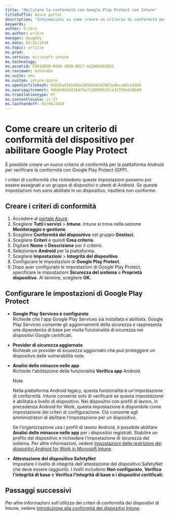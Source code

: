 ```yaml
---
title: "Abilitare la conformità con Google Play Protect con Intune"
titleSuffix: Azure portal
description: "Informazioni su come creare un criterio di conformità per i dispositivi Android per abilitare Google Play Protect."
keywords: 
author: Erikre
ms.author: erikre
manager: dougeby
ms.date: 02/22/2018
ms.topic: article
ms.prod: 
ms.service: microsoft-intune
ms.technology: 
ms.assetid: E9810BEB-000A-4DFB-B5C7-A22A92082B22
ms.reviewer: muhosabe
ms.suite: ems
ms.custom: intune-azure
ms.openlocfilehash: 01b26a6165db6e3016d2b3d7063a4bca60ce0266
ms.sourcegitcommit: 4db0498342364f8a7c28995b15ce32759e920b99
ms.translationtype: HT
ms.contentlocale: it-IT
ms.lasthandoff: 03/08/2018
---
```

# <a name="how-to-create-a-device-compliance-policy-to-enable-google-play-protect"></a>Come creare un criterio di conformità del dispositivo per abilitare Google Play Protect

È possibile creare un nuovo criterio di conformità per la piattaforma Android per verificare la conformità con Google Play Protect (GPP).

I criteri di conformità che richiedono queste impostazioni possono poi essere assegnati a un gruppo di dispositivi o utenti di Android. Se queste impostazioni non sono abilitate in un dispositivo, risulterà non conforme.

## <a name="create-a-compliance-policy"></a>Creare i criteri di conformità

1. Accedere al [portale Azure](https://portal.azure.com).
2. Scegliere **Tutti i servizi** > **Intune**. Intune si trova nella sezione **Monitoraggio e gestione**.
2. Scegliere **Conformità del dispositivo** nel gruppo **Gestisci**. 
3. Scegliere **Criteri** e quindi **Crea criterio**.
4. Digitare **Nome** e **Descrizione** per il criterio.
5. Selezionare **Android** per la piattaforma.
6. Scegliere **Impostazioni** > **Integrità del dispositivo**.
7. Configurare le impostazioni di **Google Play Protect**.
8. Dopo aver configurato le impostazioni di Google Play Protect, specificare le impostazioni **Sicurezza del sistema** e **Proprietà dispositivo**. Al termine, scegliere **OK**.

## <a name="configure-the-google-play-protect-settings"></a>Configurare le impostazioni di Google Play Protect

 - **Google Play Services è configurato**  
   Richiede che l'app Google Play Services sia installata e abilitata. Google Play Services consente gli aggiornamenti della sicurezza e rappresenta una dipendenza di base per molte funzionalità di sicurezza nei dispositivi Google certificati.
 - **Provider di sicurezza aggiornato**  
   Richiede un provider di sicurezza aggiornato che può proteggere un dispositivo dalle vulnerabilità note.
 - **Analisi delle minacce nelle app**  
   Richiede l'abilitazione della funzionalità **Verifica app** Android.
    > [!Note]  
    > Nella piattaforma Android legacy, questa funzionalità è un'impostazione di conformità. Intune consente solo di verificare se questa impostazione è abilitata a livello di dispositivo. Nei dispositivi con profili di lavoro, in precedenza Android for Work, questa impostazione è disponibile come impostazione dei criteri di configurazione. Ciò consente agli amministratori di abilitare l'impostazione per un dispositivo.

    Se l'organizzazione usa i profili di lavoro Android, è possibile abilitare **Analisi delle minacce nelle app** per i dispositivi registrati. Stabilire un profilo del dispositivo e richiedere l'impostazione di sicurezza del sistema. Per altre informazioni, vedere [Impostazioni delle restrizioni dei dispositivi Android for Work in Microsoft Intune](device-restrictions-android-for-work.md).

 - **Attestazione del dispositivo SafetyNet**  
   Impostare il livello di integrità dell'attestazione del dispositivo SafetyNet che deve essere raggiunto. I livelli includono **Non configurato**, **Verifica l'integrità di base** e **Verifica l'integrità di base e i dispositivi certificati**.




## <a name="next-steps"></a>Passaggi successivi

Per altre informazioni sull'utilizzo dei criteri di conformità dei dispositivi di Intune, vedere [Introduzione alla conformità dei dispositivi Intune](device-compliance-get-started.md).